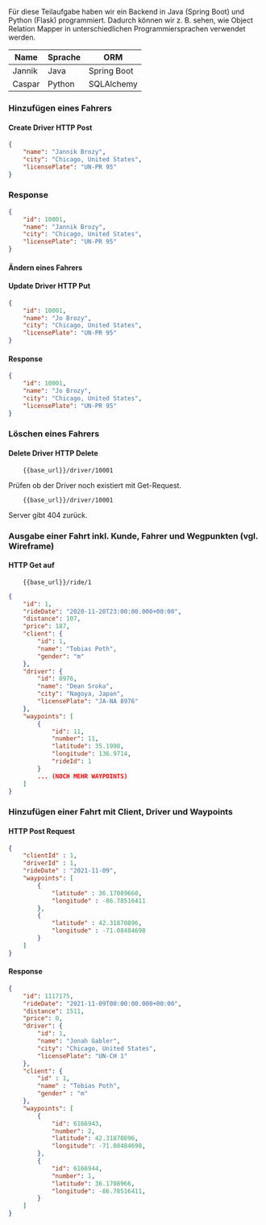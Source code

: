 Für diese Teilaufgabe haben wir ein Backend in Java (Spring Boot) und Python (Flask) programmiert. Dadurch können wir z. B. sehen, wie Object Relation Mapper in unterschiedlichen Programmiersprachen verwendet werden.

| Name   | Sprache | ORM         |
| ------ | ------- | ----------- |
| Jannik | Java    | Spring Boot |
| Caspar | Python  | SQLAlchemy  |
### Hinzufügen eines Fahrers

#### Create Driver HTTP Post

```json
{
	"name": "Jannik Brozy",
	"city": "Chicago, United States",
	"licensePlate": "UN-PR 95"
}
``` 

### Response 

```json
{
	"id": 10001,
	"name": "Jannik Brozy",
	"city": "Chicago, United States",
	"licensePlate": "UN-PR 95"
}
```

#### Ändern eines Fahrers

#### Update Driver HTTP Put

```json
{
	"id": 10001,
	"name": "Jo Brozy",
	"city": "Chicago, United States",
	"licensePlate": "UN-PR 95"
}
```

#### Response

```json
{
	"id": 10001,
	"name": "Jo Brozy",
	"city": "Chicago, United States",
	"licensePlate": "UN-PR 95"
}
```

### Löschen eines Fahrers

#### Delete Driver HTTP Delete

```
	{{base_url}}/driver/10001
```

Prüfen ob der Driver noch existiert mit Get-Request.

```
	{{base_url}}/driver/10001
```

Server gibt 404 zurück.

### Ausgabe einer Fahrt inkl. Kunde, Fahrer und Wegpunkten (vgl. Wireframe)

#### HTTP Get auf 
```
	{{base_url}}/ride/1
```

```json
{
    "id": 1,
    "rideDate": "2020-11-20T23:00:00.000+00:00",
    "distance": 107,
    "price": 187,
    "client": {
        "id": 1,
        "name": "Tobias Poth",
        "gender": "m"
    },
    "driver": {
        "id": 8976,
        "name": "Dean Sroka",
        "city": "Nagoya, Japan",
        "licensePlate": "JA-NA 8976"
    },
    "waypoints": [
        {
            "id": 11,
            "number": 11,
            "latitude": 35.1998,
            "longitude": 136.9714,
            "rideId": 1
        }
        ... (NOCH MEHR WAYPOINTS)
    ]
}
```


### Hinzufügen einer Fahrt mit Client, Driver und Waypoints

#### HTTP Post Request

```json
{
	"clientId" : 1,
	"driverId" : 1,
	"rideDate" : "2021-11-09",
	"waypoints": [
		{
			"latitude" : 36.17089660,
			"longitude" : -86.78516411
		},
		{
			"latitude" : 42.31870896,
			"longitude" : -71.08484698
		}
	]
}
```

#### Response
```json
{
    "id": 1117175,
    "rideDate": "2021-11-09T00:00:00.000+00:00",
    "distance": 1511,
    "price": 0,
    "driver": {
        "id": 1,
        "name": "Jonah Gabler",
        "city": "Chicago, United States",
        "licensePlate": "UN-CH 1"
    },
    "client": {
        "id" : 1,
        "name" : "Tobias Poth",
        "gender" : "m"
    },
    "waypoints": [
        {
            "id": 6166943,
            "number": 2,
            "latitude": 42.31870896,
            "longitude": -71.08484698,
        },
        {
            "id": 6166944,
            "number": 1,
            "latitude": 36.1708966,
            "longitude": -86.78516411,
        }
    ]
}
```
